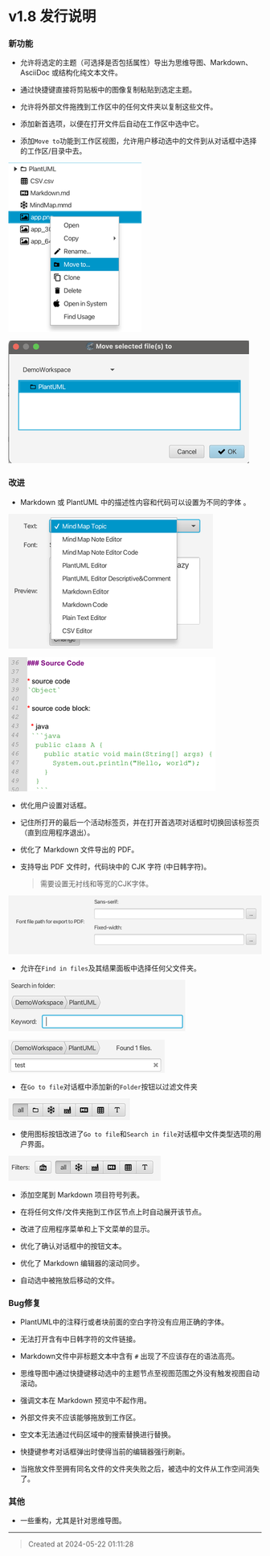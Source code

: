 # v1.8 发行说明


### 新功能

* 允许将选定的主题（可选择是否包括属性）导出为思维导图、Markdown、AsciiDoc 或结构化纯文本文件。  

* 通过快捷键直接将剪贴板中的图像复制粘贴到选定主题。  

* 允许将外部文件拖拽到工作区中的任何文件夹以复制这些文件。  

* 添加新首选项，以便在打开文件后自动在工作区中选中它。  

* 添加`Move to`功能到工作区视图，允许用户移动选中的文件到从对话框中选择的工作区/目录中去。  

![move_to.png](move_to.png)  

![move_to_dialog.png](move_to_dialog.png)  

### 改进

* Markdown 或 PlantUML 中的描述性内容和代码可以设置为不同的字体 。

![font_preference.png](font_preference.png)  

![font_sans_mono.png](font_sans_mono.png)  

* 优化用户设置对话框。

* 记住所打开的最后一个活动标签页，并在打开首选项对话框时切换回该标签页（直到应用程序退出）。  

* 优化了 Markdown 文件导出的 PDF。  

* 支持导出 PDF 文件时，代码块中的 CJK 字符 (中日韩字符)。  
	> 需要设置无衬线和等宽的CJK字体。

![font_md_export_to_pdf.png](font_md_export_to_pdf.png)  

* 允许在`Find in files`及其结果面板中选择任何父文件夹。  

![folder_breadcrumb_in_dialog.png](folder_breadcrumb_in_dialog.png)  

![folder_breadcrumb_in_result.png](folder_breadcrumb_in_result.png)  

* 在`Go to file`对话框中添加新的`Folder`按钮以过滤文件夹  

![file_filter.png](file_filter.png)  

* 使用图标按钮改进了`Go to file`和`Search in file`对话框中文件类型选项的用户界面。  

![file_filter.png](file_filter2.png)  

* 添加空尾到 Markdown 项目符号列表。  

* 在将任何文件/文件夹拖到工作区节点上时自动展开该节点。  

* 改进了应用程序菜单和上下文菜单的显示。  

* 优化了确认对话框中的按钮文本。  

* 优化了 Markdown 编辑器的滚动同步。

* 自动选中被拖放后移动的文件。

### Bug修复

* PlantUML中的注释行或者块前面的空白字符没有应用正确的字体。

* 无法打开含有中日韩字符的文件链接。

* Markdown文件中非标题文本中含有 `#` 出现了不应该存在的语法高亮。

* 思维导图中通过快捷键移动选中的主题节点至视图范围之外没有触发视图自动滚动。

* 强调文本在 Markdown 预览中不起作用。  

* 外部文件夹不应该能够拖放到工作区。  

* 空文本无法通过代码区域中的搜索替换进行替换。  

* 快捷键参考对话框弹出时使得当前的编辑器强行刷新。

* 当拖放文件至拥有同名文件的文件夹失败之后，被选中的文件从工作空间消失了。


### 其他

* 一些重构，尤其是针对思维导图。  

---
> Created at 2024-05-22 01:11:28
